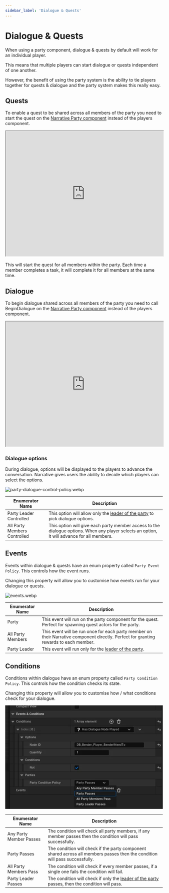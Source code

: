```yaml
---
sidebar_label: 'Dialogue & Quests'
---
```


# Dialogue & Quests

When using a party component, dialogue & quests by default will work for an individual player.

This means that multiple players can start dialogue or quests independent of one another.

However, the benefit of using the party system is the ability to tie players together for quests & dialogue and the party system makes this really easy.

## Quests

To enable a quest to be shared across all members of the party you need to start the quest on the [Narrative Party component](index.md) instead of the players component.

<iframe src="https://blueprintue.com/render/c6r2dwrg/" width="100%" height="400" scrolling="no" allowfullscreen></iframe>

This will start the quest for all members within the party. Each time a member completes a task, it will complete it for all members at the same time.

## Dialogue

To begin dialogue shared across all members of the party you need to call BeginDialogue on the [Narrative Party component](index.md) instead of the players component.

<iframe src="https://blueprintue.com/render/cs7ncnq_/" width="100%" height="400" scrolling="no" allowfullscreen></iframe>

### Dialogue options

During dialogue, options will be displayed to the players to advance the conversation. Narrative gives users the ability to decide which players can select the options.

![party-dialogue-control-policy.webp](//img/quests-and-dialogue/parties/party-dialogue-control-policy.webp)

| Enumerator Name              | Description                                                                                                                                 |
|------------------------------|---------------------------------------------------------------------------------------------------------------------------------------------|
| Party Leader Controlled      | This option will allow only the [leader of the party](./index.md#party-leader) to pick dialogue options.                                    |
| All Party Members Controlled | This option will give each party member access to the dialogue options. When any player selects an option, it will advance for all members. |

## Events

Events within dialogue & quests have an enum property called `Party Event Policy`. This controls how the event runs.

Changing this property will allow you to customise how events run for your dialogue or quests.

![events.webp](//img/quests-and-dialogue/parties/events.webp)
 
| Enumerator Name   | Description                                                                                                                           |
|-------------------|---------------------------------------------------------------------------------------------------------------------------------------|
| Party             | This event will run on the party component for the quest. Perfect for spawning quest actors for the party.                            |
| All Party Members | This event will be run once for each party member on their Narrative component directly. Perfect for granting rewards to each member. |
| Party Leader      | This event will run only for the [leader of the party](./index.md#party-leader).                                                      |

## Conditions

Conditions within dialogue have an enum property called `Party Condition Policy`. This controls how the condition checks its state.

Changing this property will allow you to customise how / what conditions check for your dialogue.

![conditions.webp](../../../static/img/quests-and-dialogue/parties/conditions.webp)

| Enumerator Name         | Description                                                                                                                 |
|-------------------------|-----------------------------------------------------------------------------------------------------------------------------|
| Any Party Member Passes | The condition will check all party members, if any member passes then the condition will pass successfully.                 |
| Party Passes            | The condition will check if the party component shared across all members passes then the condition will pass successfully. |
| All Party Members Pass  | The condition will check if every member passes, if a single one fails the condition will fail.                             |
| Party Leader Passes     | The condition will check if only the [leader of the party](./index.md#party-leader) passes, then the condition will pass.   |